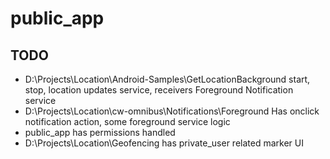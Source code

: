 # public_app

## TODO

- D:\Projects\Location\Android-Samples\GetLocationBackground
  start, stop, location updates service, receivers
  Foreground Notification service
- D:\Projects\Location\cw-omnibus\Notifications\Foreground
  Has onclick notification action, some foreground service logic
- public_app has permissions handled
- D:\Projects\Location\Geofencing has private_user related marker UI
